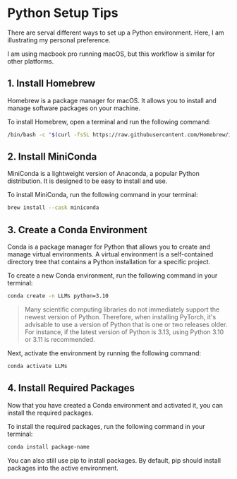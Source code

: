 # Python Setup Tips

There are serval different ways to set up a Python environment. Here, I am illustrating my personal preference.

I am using macbook pro running macOS, but this workflow is similar for other platforms.

## 1. Install Homebrew

Homebrew is a package manager for macOS. It allows you to install and manage software packages on your machine.

To install Homebrew, open a terminal and run the following command:

```bash
/bin/bash -c "$(curl -fsSL https://raw.githubusercontent.com/Homebrew/install/HEAD/install.sh)"
```

## 2. Install MiniConda

MiniConda is a lightweight version of Anaconda, a popular Python distribution. It is designed to be easy to install and use.

To install MiniConda, run the following command in your terminal:

```bash
brew install --cask miniconda
```

## 3. Create a Conda Environment

Conda is a package manager for Python that allows you to create and manage virtual environments. A virtual environment is a self-contained directory tree that contains a Python installation for a specific project.

To create a new Conda environment, run the following command in your terminal:

```bash
conda create -n LLMs python=3.10
```

> Many scientific computing libraries do not immediately support the newest version of Python. Therefore, when installing PyTorch, it's advisable to use a version of Python that is one or two releases older. For instance, if the latest version of Python is 3.13, using Python 3.10 or 3.11 is recommended.

Next, activate the environment by running the following command:

```bash
conda activate LLMs
```

## 4. Install Required Packages

Now that you have created a Conda environment and activated it, you can install the required packages.

To install the required packages, run the following command in your terminal:

```bash
conda install package-name
```

You can also still use pip to install packages. By default, pip should install packages into the active environment.
